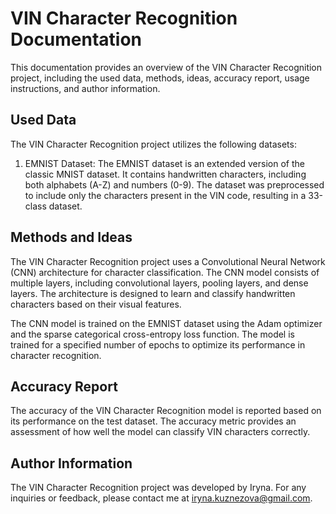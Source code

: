 # VIN Character Recognition Documentation

This documentation provides an overview of the VIN Character Recognition project, including the used data, methods, ideas, accuracy report, usage instructions, and author information.

## Used Data

The VIN Character Recognition project utilizes the following datasets:

1. EMNIST Dataset: The EMNIST dataset is an extended version of the classic MNIST dataset. It contains handwritten characters, including both alphabets (A-Z) and numbers (0-9). The dataset was preprocessed to include only the characters present in the VIN code, resulting in a 33-class dataset.

## Methods and Ideas

The VIN Character Recognition project uses a Convolutional Neural Network (CNN) architecture for character classification. The CNN model consists of multiple layers, including convolutional layers, pooling layers, and dense layers. The architecture is designed to learn and classify handwritten characters based on their visual features.

The CNN model is trained on the EMNIST dataset using the Adam optimizer and the sparse categorical cross-entropy loss function. The model is trained for a specified number of epochs to optimize its performance in character recognition.

## Accuracy Report

The accuracy of the VIN Character Recognition model is reported based on its performance on the test dataset. The accuracy metric provides an assessment of how well the model can classify VIN characters correctly.

## Author Information

The VIN Character Recognition project was developed by Iryna. For any inquiries or feedback, please contact me at iryna.kuznezova@gmail.com.
